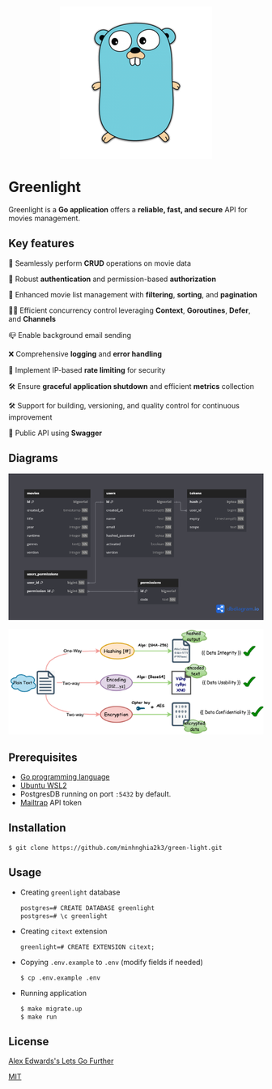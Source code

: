 <div style="display: flex; justify-content: center;">
    <img alt="golang-icon" height="300" src="assets/golang.png" width="300"/>
</div>

# Greenlight

Greenlight is a **Go application** offers a **reliable, fast, and secure** API for movies management.

## Key features
🔧 Seamlessly perform **CRUD** operations on movie data

🔑 Robust **authentication** and permission-based **authorization**

🧾 Enhanced movie list management with **filtering**, **sorting**, and **pagination**

🏃‍♂️ Efficient concurrency control leveraging **Context**, **Goroutines**, **Defer**, and **Channels**

📪 Enable background email sending

❌ Comprehensive **logging** and **error handling**

🔐 Implement IP-based **rate limiting** for security

🛠 Ensure **graceful application shutdown** and efficient **metrics** collection

🛠 Support for building, versioning, and quality control for continuous improvement

📢 Public API using **Swagger**

## Diagrams

![Database Diagram](assets/greenlight.png)

![Data Protection Diagram](assets/data-protection.png)

## Prerequisites

- [Go programming language](https://go.dev/doc/install)
- [Ubuntu WSL2](https://ubuntu.com/desktop/wsl)
- PostgresDB running on port `:5432` by default.
- [Mailtrap](https://mailtrap.io/) API token

## Installation

    $ git clone https://github.com/minhnghia2k3/green-light.git

## Usage

- Creating `greenlight` database

      postgres=# CREATE DATABASE greenlight
      postgres=# \c greenlight

- Creating `citext` extension

      greenlight=# CREATE EXTENSION citext;

- Copying `.env.example` to `.env` (modify fields if needed)

      $ cp .env.example .env

- Running application
      
      $ make migrate.up
      $ make run

## License

[Alex Edwards's Lets Go Further](https://lets-go-further.alexedwards.net/)

[MIT](https://choosealicense.com/licenses/mit/)

